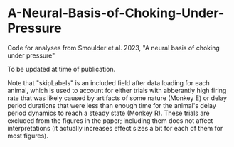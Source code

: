 # A-Neural-Basis-of-Choking-Under-Pressure
Code for analyses from Smoulder et al. 2023, "A neural basis of choking under pressure"

To be updated at time of publication.

Note that "skipLabels" is an included field after data loading for each animal, which is used to account for either trials with abberantly high firing rate that was likely caused by artifacts of some nature (Monkey E) or delay period durations that were less than enough time for the animal's delay period dynamics to reach a steady state (Monkey R). These trials are excluded from the figures in the paper; including them does not affect interpretations (it actually increases effect sizes a bit for each of them for most figures). 
